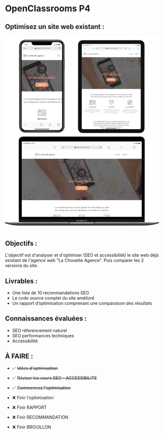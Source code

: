 # OpenClassrooms P4 

## Optimisez un site web existant :

![screen SEO](./source/md-picture/mdpix.png)

## Objectifs :
L'objectif est d'analyser et d'optimiser (SEO et accessibilité) le site web déjà existant de l'agence web "La Chouette Agence". Puis comparer les 2 versions du site.

## Livrables :
- Une liste de 10 recommandations SEO
- Le code source complet du site amélioré
- Un rapport d’optimisation comprenant une comparaison des résultats

## Connaissances évaluées :
- SEO réferencement naturel
- SEO performances techniques
- Accessibilité



## À FAIRE :

- ✅ <del>Idées d'optimisation</del>
- ✅ <del> Réviser les cours SEO - ACCESSIBILITE </del>
- ✅ <del> Commencez l'optimisation </del>
- ❌ Finir l'optimisation
- ❌ Finir RAPPORT
- ❌ Finir RECOMMANDATION 

- ❌ Finir BROUILLON
